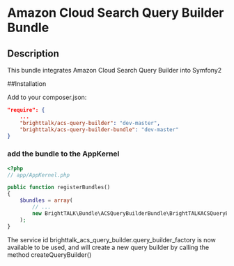 # Amazon Cloud Search Query Builder Bundle

## Description

This bundle integrates Amazon Cloud Search Query Builder into Symfony2

##Installation

Add to your composer.json:

```json
"require": {
    ...
    "brighttalk/acs-query-builder": "dev-master",
    "brighttalk/acs-query-builder-bundle": "dev-master"
}
```

### add the bundle to the AppKernel

``` php
<?php
// app/AppKernel.php

public function registerBundles()
{
    $bundles = array(
        // ...
        new BrightTALK\Bundle\ACSQueryBuilderBundle\BrightTALKACSQueryBuilderBundle()
    );
}
```

The service id brighttalk_acs_query_builder.query_builder_factory is now available to be used, and will create a new query builder by calling the method createQueryBuilder()